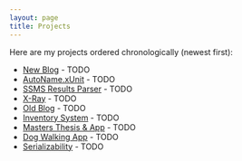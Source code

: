 ```yaml
---
layout: page
title: Projects 
---
```


Here are my projects ordered chronologically (newest first): 

* [New Blog]() - TODO
* [AutoName.xUnit]() - TODO
* [SSMS Results Parser]() - TODO
* [X-Ray]() - TODO
* [Old Blog]() - TODO
* [Inventory System]() - TODO
* [Masters Thesis & App]() - TODO
* [Dog Walking App]() - TODO
* [Serializability]() - TODO